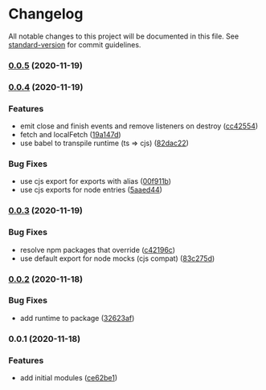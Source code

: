 # Changelog

All notable changes to this project will be documented in this file. See [standard-version](https://github.com/conventional-changelog/standard-version) for commit guidelines.

### [0.0.5](https://github.com/nuxt-contrib/un/compare/v0.0.4...v0.0.5) (2020-11-19)

### [0.0.4](https://github.com/nuxt-contrib/un/compare/v0.0.3...v0.0.4) (2020-11-19)


### Features

* emit close and finish events and remove listeners on destroy ([cc42554](https://github.com/nuxt-contrib/un/commit/cc42554c1579ea48910a75aec7e70103f01087a2))
* fetch and localFetch ([19a147d](https://github.com/nuxt-contrib/un/commit/19a147dfb707594e33adcab54f4852e9a7dce8bc))
* use babel to transpile runtime (ts => cjs) ([82dac22](https://github.com/nuxt-contrib/un/commit/82dac22e6eea20bdd9e99e9351db800f9753322a))


### Bug Fixes

* use cjs export for exports with alias ([00f911b](https://github.com/nuxt-contrib/un/commit/00f911b9adfeb5b44971585d03e7e23fc3cce8de))
* use cjs exports for node entries ([5aaed44](https://github.com/nuxt-contrib/un/commit/5aaed44d2878ad42f63e327b10894382e9314351))

### [0.0.3](https://github.com/nuxt-contrib/un/compare/v0.0.2...v0.0.3) (2020-11-19)


### Bug Fixes

* resolve npm packages that override ([c42196c](https://github.com/nuxt-contrib/un/commit/c42196c1376a7215a42e23fee1c5d87e9f81d9af))
* use default export for node mocks (cjs compat) ([83c275d](https://github.com/nuxt-contrib/un/commit/83c275db644ed6b9faf5991cd75fe73e2c51e387))

### [0.0.2](https://github.com/nuxt-contrib/un/compare/v0.0.1...v0.0.2) (2020-11-18)


### Bug Fixes

* add runtime to package ([32623af](https://github.com/nuxt-contrib/un/commit/32623afbfce8a6280e391cc5e59efa2efad9a6db))

### 0.0.1 (2020-11-18)


### Features

* add initial modules ([ce62be1](https://github.com/nuxt-contrib/un/commit/ce62be12edb637effd99412c1e6f07529a53116f))
